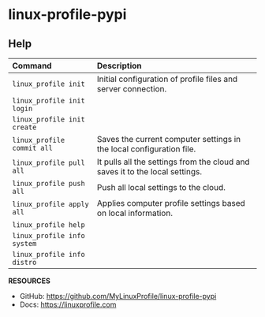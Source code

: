 # linux-profile-pypi

## Help

| Command                                   | Description                                                                   |
|:------------------------------------------|:------------------------------------------------------------------------------|
| ``linux_profile init``                    | Initial configuration of profile files and server connection.                 |
| ``linux_profile init login``              |                                                                               |
| ``linux_profile init create``             |                                                                               |
| ``linux_profile commit all``              | Saves the current computer settings in the local configuration file.          |
| ``linux_profile pull all``                | It pulls all the settings from the cloud and saves it to the local settings.  |
| ``linux_profile push all``                | Push all local settings to the cloud.                                         |
| ``linux_profile apply all``               | Applies computer profile settings based on local information.                 |
| ``linux_profile help``                    |                                                                               |
| ``linux_profile info system``             |                                                                               |
| ``linux_profile info distro``             |                                                                               |

**RESOURCES**
- GitHub: https://github.com/MyLinuxProfile/linux-profile-pypi
- Docs:   https://linuxprofile.com
